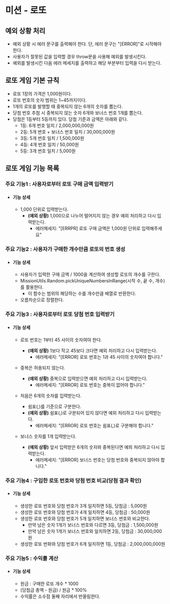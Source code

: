 # 미션 - 로또

## 예외 상황 처리

- 예외 상황 시 에러 문구를 출력해야 한다. 단, 에러 문구는 "[ERROR]"로 시작해야 한다.
- 사용자가 잘못된 값을 입력할 경우 throw문을 사용해 예외를 발생시킨다.
- 예외를 발생시킨 다음 에러 메세지를 출력하고 해당 부분부터 입력을 다시 받는다.

## 로또 게임 기본 규칙

- 로또 1장의 가격은 1,000원이다.
- 로또 번호의 숫자 범위는 1~45까지이다.
- 1개의 로또를 발행할 때 중복되지 않는 6개의 숫자를 뽑는다.
- 당첨 번호 추첨 시 중복되지 않는 숫자 6개와 보너스 번호 1개를 뽑는다.
- 당첨은 1등부터 5등까지 있다. 당첨 기준과 금액은 아래와 같다.
  - 1등: 6개 번호 일치 / 2,000,000,000원
  - 2등: 5개 번호 + 보너스 번호 일치 / 30,000,000원
  - 3등: 5개 번호 일치 / 1,500,000원
  - 4등: 4개 번호 일치 / 50,000원
  - 5등: 3개 번호 일치 / 5,000원

## 로또 게임 기능 목록

### 주요 기능1 : 사용자로부터 로또 구매 금액 입력받기

- #### 기능 상세
  - 1,000 단위로 입력받는다.
    - **(예외 상황)** 1,000으로 나누어 떨어지지 않는 경우 예외 처리하고 다시 입력받는다.
      - 에러메세지: "[ERRPR] 로또 구매 금액은 1,000원 단위로 입력해주세요"

### 주요 기능2 : 사용자가 구매한 개수만큼 로또의 번호 생성

- #### 기능 상세
  - 사용자가 입력한 구매 금액 / 1000을 계산하여 생성할 로또의 개수를 구한다.
  - MissionUtils.Random.pickUniqueNumbersInRange(시작 수, 끝 수, 개수)를 활용한다.
    - 이 함수는 범위의 해당하는 수를 개수만큼 배열로 반환한다.
  - 오름차순으로 정렬한다.

### 주요 기능3 : 사용자로부터 로또 당첨 번호 입력받기

- #### 기능 상세

  - 로또 번호는 1부터 45 사이의 숫자여야 한다.

    - **(예외 상황)** 1보다 작고 45보다 크다면 예외 처리하고 다시 입력받는다.
      - 에러메세지: "[ERROR] 로또 번호는 1과 45 사이의 숫자여야 합니다."

  - 중복은 허용되지 않는다.

    - **(예외 상황)** 중복으로 입력받으면 예외 처리하고 다시 입력받는다.
      - 에러메세지: "[ERROR] 로또 번호는 중복이 없어야 합니다."

  - 처음은 6개의 숫자를 입력받는다.

    - 쉼표(,)를 기준으로 구분한다.
    - **(예외 상황)** 쉼표(,)로 구분되어 있지 않다면 예외 처리하고 다시 입력받는다.
      - 에러메세지: "[ERROR] 로또 번호는 쉼표(,)로 구분해야 합니다."

  - 보너스 숫자를 1개 입력받는다.
    - **(예외 상황)** 앞서 입력받은 6개의 숫자와 중복된다면 예외 처리하고 다시 입력받는다.
      - 에러메세지: "[ERROR] 보너스 번호는 당첨 번호와 중복되지 않아야 합니다."

### 주요 기능4 : 구입한 로또 번호와 당첨 번호 비교(당첨 결과 확인)

- #### 기능 상세
  - 생성한 로또 번호와 당첨 번호가 3개 일치하면 5등, 당첨금 : 5,000원
  - 생성한 로또 번호와 당첨 번호가 4개 일치하면 4등, 당첨금 : 50,000원
  - 생성한 로또 번호와 당첨 번호가 5개 일치하면 보너스 번호와 비교한다.
    - 만약 남은 숫자 1개가 보너스 번호와 다르면 3등, 당첨금 : 1,500,000원
    - 만약 남은 숫자 1개가 보너스 번호와 일치하면 2등, 당첨금 : 30,000,000원
  - 생성한 로또 번화와 당첨 번호가 6개 일치하면 1등, 당첨금 : 2,000,000,000원

### 주요 기능5 : 수익률 계산

- #### 기능 상세
  - 원금 : 구매한 로또 개수 \* 1000
  - (당첨금 총액 - 원금) / 원금 \* 100%
  - 수익률은 소수점 둘째 자리에서 반올림한다.
